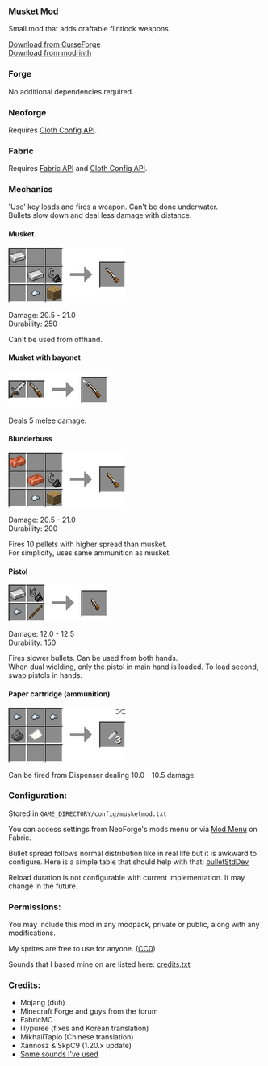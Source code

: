 ### Musket Mod

Small mod that adds craftable flintlock weapons.

[Download from CurseForge](https://www.curseforge.com/minecraft/mc-mods/ewewukeks-musket-mod/files/all)\
[Download from modrinth](https://modrinth.com/mod/ewewukeks-musket-mod/versions)

### Forge

No additional dependencies required.

### Neoforge

Requires [Cloth Config API](https://modrinth.com/mod/cloth-config).

### Fabric

Requires [Fabric API](https://modrinth.com/mod/fabric-api) and [Cloth Config API](https://modrinth.com/mod/cloth-config).

### Mechanics

'Use' key loads and fires a weapon. Can't be done underwater.\
Bullets slow down and deal less damage with distance.

#### Musket
![](doc/musket_recipe.png?raw=true)

Damage: 20.5 - 21.0\
Durability: 250

Can't be used from offhand.

#### Musket with bayonet
![](doc/musket_with_bayonet_crafting.png?raw=true)

Deals 5 melee damage.

#### Blunderbuss
![](doc/blunderbuss_recipe.png?raw=true)

Damage: 20.5 - 21.0\
Durability: 200

Fires 10 pellets with higher spread than musket.\
For simplicity, uses same ammunition as musket.

#### Pistol
![](doc/pistol_recipe.png?raw=true)

Damage: 12.0 - 12.5\
Durability: 150

Fires slower bullets. Can be used from both hands.\
When dual wielding, only the pistol in main hand is loaded. To load second, swap pistols in hands.

#### Paper cartridge (ammunition)
![](doc/cartridge_recipe.png?raw=true)

Can be fired from Dispenser dealing 10.0 - 10.5 damage.

### Configuration:

Stored in `GAME_DIRECTORY/config/musketmod.txt`

You can access settings from NeoForge's mods menu or via [Mod Menu](https://modrinth.com/mod/modmenu) on Fabric.

Bullet spread follows normal distribution like in real life but it is awkward to configure. Here is a simple table that should help with that: [bulletStdDev](STDDEV.md "bulletStdDev")

Reload duration is not configurable with current implementation. It may change in the future.

### Permissions:

You may include this mod in any modpack, private or public, along with any modifications.

My sprites are free to use for anyone. ([CC0](https://creativecommons.org/publicdomain/zero/1.0/))

Sounds that I based mine on are listed here: [credits.txt](src/main/resources/assets/musketmod/sounds/credits.txt)

### Credits:
- Mojang (duh)
- Minecraft Forge and guys from the forum
- FabricMC
- lilypuree (fixes and Korean translation)
- MikhailTapio (Chinese translation)
- Xannosz & SkpC9 (1.20.x update)
- [Some sounds I've used](src/main/resources/assets/musketmod/sounds/credits.txt)
